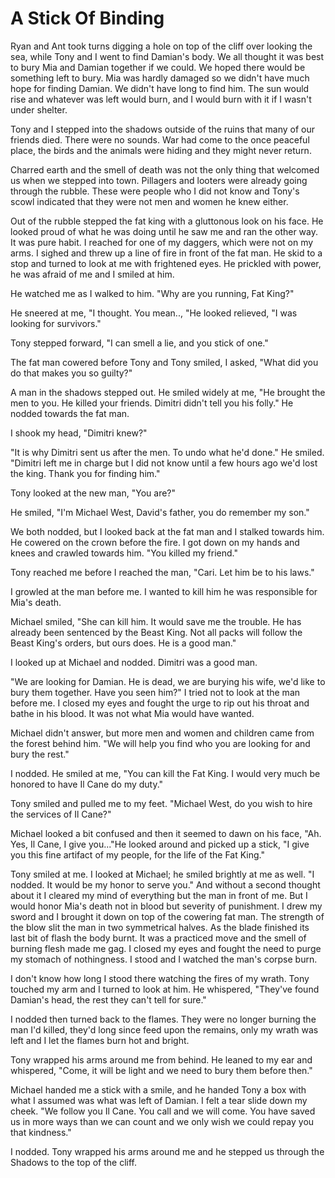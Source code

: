 # A Stick Of Binding

Ryan and Ant took turns digging a hole on top of the cliff over looking the sea, while Tony and I went to find Damian's body.  We all thought it was best to bury Mia and Damian together if we could.  We hoped there would be something left to bury.  Mia was hardly damaged so we didn't have much hope for finding Damian.  We didn't have long to find him.  The sun would rise and whatever was left would burn, and I would burn with it if I wasn't under shelter.

Tony and I stepped into the shadows outside of the ruins that many of our friends died.  There were no sounds.  War had come to the once peaceful place, the birds and the animals were hiding and they might never return.  

Charred earth and the smell of death was not the only thing that welcomed us when we stepped into town.  Pillagers and looters were already going through the rubble.  These were people who I did not know and Tony's scowl indicated that they were not men and women he knew either.

Out of the rubble stepped the fat king with a gluttonous look on his face.  He looked proud of what he was doing until he saw me and ran the other way.  It was pure habit.  I reached for one of my daggers, which were not on my arms.  I sighed and threw up a line of fire in front of the fat man.  He skid to a stop and turned to look at me with frightened eyes.  He prickled with power, he was afraid of me and I smiled at him.

He watched me as I walked to him.  "Why are you running, Fat King?"

He sneered at me, "I thought.  You mean.., "He looked relieved, "I was looking for survivors."

Tony stepped forward, "I can smell a lie, and you stick of one."  

The fat man cowered before Tony and Tony smiled, I asked, "What did you do that makes you so guilty?"

A man in the shadows stepped out.  He smiled widely at me, "He brought the men to you.  He killed your friends.  Dimitri didn't tell you his folly."  He nodded towards the fat man.

I shook my head, "Dimitri knew?"  

"It is why Dimitri sent us after the men.  To undo what he'd done."  He smiled.  "Dimitri left me in charge but I did not know until a few hours ago we'd lost the king.  Thank you for finding him."

Tony looked at the new man, "You are?"

He smiled, "I'm Michael West, David's father, you do remember my son."

We both nodded, but I looked back at the fat man and I stalked towards him.  He cowered on the crown before the fire.  I got down on my hands and knees and crawled towards him.  "You killed my friend."

Tony reached me before I reached the man, "Cari.  Let him be to his laws."

I growled at the man before me.  I wanted to kill him he was responsible for Mia's death.

Michael smiled, "She can kill him.  It would save me the trouble.  He has already been sentenced by the Beast King.   Not all packs will follow the Beast King's orders, but ours does.  He is a good man."

I looked up at Michael and nodded.  Dimitri was a good man.

"We are looking for Damian.  He is dead, we are burying his wife, we'd like to bury them together.  Have you seen him?"  I tried not to look at the man before me.  I closed my eyes and fought the urge to rip out his throat and bathe in his blood.  It was not what Mia would have wanted.

Michael didn't answer, but more men and women and children came from the forest behind him.  "We will help you find who you are looking for and bury the rest."

I nodded.  He smiled at me, "You can kill the Fat King.  I would very much be honored to have Il Cane do my duty."

Tony smiled and pulled me to my feet.  "Michael West, do you wish to hire the services of Il Cane?"  

Michael looked a bit confused and then it seemed to dawn on his face, "Ah.  Yes, Il Cane, I give you..."He looked around and picked up a stick, "I give you this fine artifact of my people, for the life of the Fat King."

Tony smiled at me.  I looked at Michael; he smiled brightly at me as well.  "I nodded.  It would be my honor to serve you."  And without a second thought about it I cleared my mind of everything but the man in front of me.  But I would honor Mia's death not in blood but severity of punishment.  I drew my sword and I brought it down on top of the cowering fat man.  The strength of the blow slit the man in two symmetrical halves.   As the blade finished its last bit of flash the body burnt.  It was a practiced move and the smell of burning flesh made me gag.  I closed my eyes and fought the need to purge my stomach of nothingness.  I stood and I watched the man's corpse burn.

I don't know how long I stood there watching the fires of my wrath.  Tony touched my arm and I turned to look at him.  He whispered, "They've found Damian's head, the rest they can't tell for sure."

I nodded then turned back to the flames.  They were no longer burning the man I'd killed, they'd long since feed upon the remains, only my wrath was left and I let the flames burn hot and bright.

Tony wrapped his arms around me from behind.  He leaned to my ear and whispered, "Come, it will be light and we need to bury them before then."

Michael handed me a stick with a smile, and he handed Tony a box with what I assumed was what was left of Damian.  I felt a tear slide down my cheek.  "We follow you Il Cane.  You call and we will come.  You have saved us in more ways than we can count and we only wish we could repay you that kindness."

I nodded.  Tony wrapped his arms around me and he stepped us through the Shadows to the top of the cliff.

